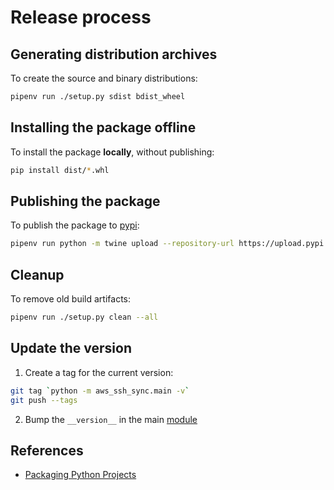 # Release process

## Generating distribution archives

To create the source and binary distributions:

```bash
pipenv run ./setup.py sdist bdist_wheel
```

## Installing the package offline

To install the package **locally**, without publishing:

```bash
pip install dist/*.whl
```

## Publishing the package

To publish the package to [pypi](https://pypi.org/project/aws-ssh-sync/):

```bash
pipenv run python -m twine upload --repository-url https://upload.pypi.org/legacy/ dist/*
```

## Cleanup

To remove old build artifacts:
```bash
pipenv run ./setup.py clean --all
```

## Update the version

1. Create a tag for the current version: 

```bash
git tag `python -m aws_ssh_sync.main -v`
git push --tags
```

2. Bump the `__version__` in the main [module](aws_ssh_sync/__init__.py)

## References

* [Packaging Python Projects](https://packaging.python.org/tutorials/packaging-projects/)
